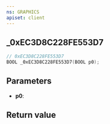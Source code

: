 ```yaml
---
ns: GRAPHICS
apiset: client
---
```

## _0xEC3D8C228FE553D7

```c
// 0xEC3D8C228FE553D7
BOOL _0xEC3D8C228FE553D7(BOOL p0);
```


## Parameters
* **p0**:

## Return value

